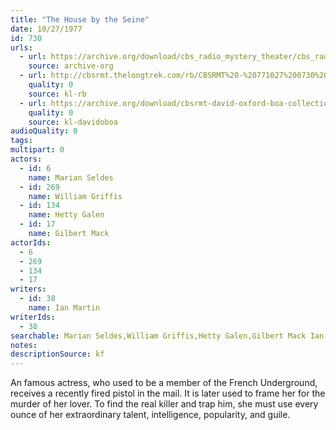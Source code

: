 ```yaml
---
title: "The House by the Seine"
date: 10/27/1977
id: 730
urls: 
  - url: https://archive.org/download/cbs_radio_mystery_theater/cbs_radio_mystery_theater-0701-0750.zip/cbs_radio_mystery_theater-0701-0750%2Fcbsrmt_0730_the_house_by_the_seine.mp3
    source: archive-org
  - url: http://cbsrmt.thelongtrek.com/rb/CBSRMT%20-%20771027%200730%20The%20House%20By%20The%20Seine_WLNH-FM_rb.mp3
    quality: 0
    source: kl-rb
  - url: https://archive.org/download/cbsrmt-david-oxford-boa-collection/CBSRMT-771027-0730-The-House-by-the-Seine-(128-48)_WBBM-JE-{BoA}.mp3
    quality: 0
    source: kl-davidoboa
audioQuality: 0
tags: 
multipart: 0
actors:  
  - id: 6
    name: Marian Seldes  
  - id: 269
    name: William Griffis  
  - id: 134
    name: Hetty Galen  
  - id: 17
    name: Gilbert Mack
actorIds:  
  - 6  
  - 269  
  - 134  
  - 17
writers:  
  - id: 38
    name: Ian Martin
writerIds:  
  - 38
searchable: Marian Seldes,William Griffis,Hetty Galen,Gilbert Mack Ian Martin
notes: 
descriptionSource: kf
---
```

An famous actress, who used to be a member of the French Underground, receives a recently fired pistol in the mail. It is later used to frame her for the murder of her lover. To find the real killer and trap him, she must use every ounce of her extraordinary talent, intelligence, popularity, and guile.
